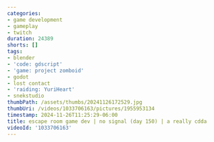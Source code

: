 ```yaml
---
categories:
- game development
- gameplay
- twitch
duration: 24389
shorts: []
tags:
- blender
- 'code: gdscript'
- 'game: project zomboid'
- godot
- lost contact
- 'raiding: YuriHeart'
- snekstudio
thumbPath: /assets/thumbs/20241126172529.jpg
thumbUri: /videos/1033706163/pictures/1955953134
timestamp: 2024-11-26T11:25:29-06:00
title: escape room game dev | no signal (day 150) | a really cdda
videoId: '1033706163'
---
```

